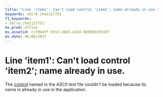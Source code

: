 ```yaml
---
title: "Line 'item1': Can't load control 'item2'; name already in use."
keywords: vblr6.chm1117751
f1_keywords:
- vblr6.chm1117751
ms.prod: office
ms.assetid: ccf0b4ff-97e2-e665-e433-0b99b5d55107
ms.date: 06/08/2017
---
```



# Line 'item1': Can't load control 'item2'; name already in use.

The [control](../../Glossary/vbe-glossary.md#control) named in the ASCII text file couldn't be loaded because its name is already in use in the application.


